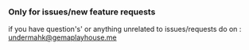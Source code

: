 ### Only for issues/new feature requests

if you have question's' or anything unrelated to issues/requests do on : undermahk@gemaplayhouse.me
